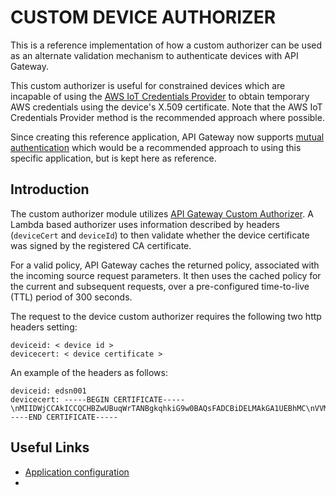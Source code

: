   

# CUSTOM DEVICE AUTHORIZER

This is a reference implementation of how a custom authorizer can be used as an alternate validation mechanism to authenticate devices with API Gateway.

This custom authorizer is useful for constrained devices which are incapable of using the [AWS IoT Credentials Provider](https://docs.aws.amazon.com/iot/latest/developerguide/authorizing-direct-aws.html) to obtain temporary AWS credentials using the device's X.509 certificate.  Note that the AWS IoT Credentials Provider method is the recommended approach where possible.

Since creating this reference application, API Gateway now supports [mutual authentication](https://aws.amazon.com/blogs/compute/introducing-mutual-tls-authentication-for-amazon-api-gateway/) which would be a recommended approach to using this specific application, but is kept here as reference.

## Introduction

The custom authorizer module utilizes [API Gateway Custom Authorizer](https://docs.aws.amazon.com/apigateway/latest/developerguide/apigateway-use-lambda-authorizer.html). A Lambda based authorizer uses information described by headers (`deviceCert` and `deviceId`) to then validate whether the device certificate was signed by the registered CA certificate.

For a valid policy, API Gateway caches the returned policy, associated with the incoming source request parameters. It then uses the cached policy for the current and subsequent requests, over a pre-configured time-to-live (TTL) period of 300 seconds.

The request to the device custom authorizer requires the following two http headers setting:

```
deviceid: < device id >
devicecert: < device certificate >
```

An example of the headers as follows:

```
deviceid: edsn001
devicecert: -----BEGIN CERTIFICATE-----\nMIIDWjCCAkICCQCHBZwUBuqWrTANBgkqhkiG9w0BAQsFADCBiDELMAkGA1UEBhMC\nVVMxCzAJBgNVBAgMAkNPMQ8wDQYDVQQHDAZEZW52ZXIxEDAOBgNVBAoMB0N1bW1p\nbnMxEDAOBgNVBAsMB0VuZ2luZXMxFjAUBgNVBAMMDSouY3VtbWlucy5jb20xHzAd\nBgkqhkiG9w0BCQEWEGluZm9AY3VtbWlucy5jb20wHhcNMTgwNzEyMTU1NjQwWhcN\nMTkwNzEyMTU1NjQwWjBVMQswCQYDVQQGEwJVUzELMAkGA1UECAwCQ0ExDzANBgNV\nBAoMBm1hcmluZTESMBAGA1UECwwJZXF1aXBtZW50MRQwEgYDVQQDDAtjdW1taW5z\nLmNvbTCCASIwDQYJKoZIhvcNAQEBBQADggEPADCCAQoCggEBANU5kNASl7cFq6u\/\nFHALUlR6U77FLc2lQx5DZzXGimDQZXzQ68oBC1kRSv1oxCBzK889r7Awj\/4xcvVO\nUPudS9etP6gpMb2af0UinLN5eM0AMjUsdipqBJGbkDMS2RCD+tXsJHKUUVhlp+yO\ncdQs+dd7s5sWIg8IUMHuMPSHl6hkOYStlkx7+WdPTliS2\/OjClHjcWi0G0BtCgu6\nwV2p7OjVo68741Jl8aQ0N9yEU4mHJiES7JkbsVZWgf46FDUHDCOTeeZHV6EHoJ6R\n\/9fLT2eGFtFez8HjWB6KLwA1mRk3DdRHx4iRV5NvoY44JxxTJj1Lc71v4bye0aul\ni0rdQGkCAwEAATANBgkqhkiG9w0BAQsFAAOCAQEAiOpehqcOU8FVU2dPO8a6+R6u\n62O27q7djQgtnQ4\/KudiYz6JrYolEO8waC5m+4xjqZJ+WcnF8RU9jSWsnsdNL3E6\nfVQ65N8Fx\/9NRmborrWuVhAOGH0XJzaNHUbhHNThlYazAquF5QpS4TWqnJyl+tTy\nB7EH24hj7j3ghjccnr3bN4\/NfKZ9IBtXaDj9CVIcX91K+ZgbkhLo\/Tn\/iUHvjvbJ\nTCz+5rb0BTLzVV8kyp05OuVy21abUrERG3kzx4sHZ419Em9AeVZm+P8EifIBvYrV\n\/9pYhgyN0kJTpPu1Bin4y1UqHmDziddDQXbYBzLS5ov0nX3C\/MeRO1IdsAdorw==\n-----END CERTIFICATE-----
```

## Useful Links

- [Application configuration](docs/configuration.md)
- 